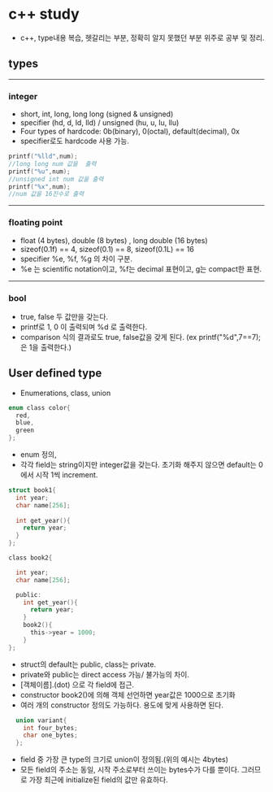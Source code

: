 # c++ study
- c++, type내용 복습, 헷갈리는 부분, 정확히 알지 못했던 부분 위주로 공부 및 정리.
## types
---
### integer
- short, int, long, long long (signed & unsigned)
- specifier (hd, d, ld, lld)  / unsigned (hu, u, lu, llu)
- Four types of hardcode: 0b(binary), 0(octal), default(decimal), 0x 
- specifier로도 hardcode 사용 가능.
~~~c
printf("%lld",num);
//long long num 값을  출력
printf("%u",num);
//unsigned int num 값을 출력
printf("%x",num);
//num 값을 16진수로 출력
~~~
  ---
### floating point

- float (4 bytes), double (8 bytes) , long double (16 bytes)
- sizeof(0.1f) == 4, sizeof(0.1) == 8, sizeof(0.1L) == 16
- specifier %e, %f, %g 의 차이 구분. 
- %e 는 scientific notation이고, %f는 decimal 표현이고, g는 compact한 표현.
---
### bool
- true, false 두 값만을 갖는다.
- printf로 1, 0 이 출력되며 %d 로 출력한다.
- comparison 식의 결과로도 true, false값을 갖게 된다. (ex printf("%d",7==7); 은 1을 출력한다.)

## User defined type
- Enumerations, class, union
~~~c
enum class color{
  red,
  blue,
  green
};
~~~
- enum 정의, 
- 각각 field는 string이지만 integer값을 갖는다.  초기화 해주지 않으면 default는 0에서 시작 1씩 increment.

~~~c
struct book1{
  int year;
  char name[256];
  
  int get_year(){
    return year;
  }
};

class book2{

  int year;
  char name[256];

  public:
    int get_year(){
      return year;
    }
    book2(){
      this->year = 1000;
    }
};

~~~

- struct의 default는 public, class는 private. 
- private와 public는 direct access 가능/ 불가능의 차이.
- [객체이름].(dot) 으로 각 field에 접근.
- constructor book2()에 의해 객체 선언하면 year값은 1000으로 초기화
- 여러 개의 constructor 정의도 가능하다. 용도에 맞게 사용하면 된다.
~~~c
  union variant{
    int four_bytes;
    char one_bytes;
  };
~~~

- field 중 가장 큰 type의 크기로 union이 정의됨.(위의 예시는 4bytes)
- 모든 field의 주소는 동일, 시작 주소로부터 쓰이는 bytes수가 다를 뿐이다. 그러므로 가장 최근에 initialize된 field의 값만 유효하다.
